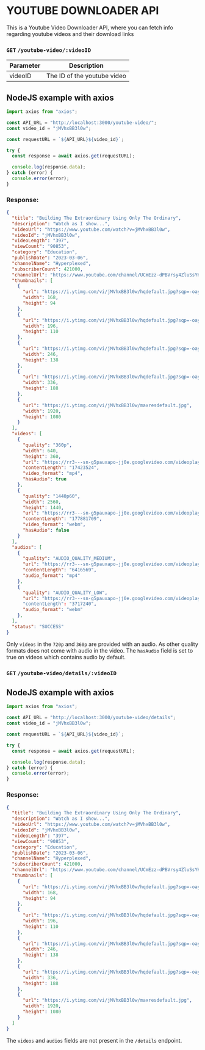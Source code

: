 # YOUTUBE DOWNLOADER API

This is a Youtube Video Downloader API, where you can fetch info regarding youtube videos
and their download links

### `GET` `/youtube-video/:videoID`

| Parameter | Description                 |
| --------- | --------------------------- |
| videoID   | The ID of the youtube video |

## NodeJS example with axios

```javascript
import axios from "axios";

const API_URL = "http://localhost:3000/youtube-video/";
const video_id = "jMVhxBB3l0w";

const requestURL = `${API_URL}${video_id}`;

try {
  const response = await axios.get(requestURL);

  console.log(response.data);
} catch (error) {
  console.error(error);
}
```

### Response:

```json
{
  "title": "Building The Extraordinary Using Only The Ordinary",
  "description": "Watch as I show...",
  "videoUrl": "https://www.youtube.com/watch?v=jMVhxBB3l0w",
  "videoId": "jMVhxBB3l0w",
  "videoLength": "397",
  "viewCount": "90853",
  "category": "Education",
  "publishDate": "2023-03-06",
  "channelName": "Hyperplexed",
  "subscriberCount": 421000,
  "channelUrl": "https://www.youtube.com/channel/UCmEzz-dPBVrsy4ZluSsYHDg",
  "thumbnails": [
    {
      "url": "https://i.ytimg.com/vi/jMVhxBB3l0w/hqdefault.jpg?sqp=-oaymwEbCKgBEF5IVfKriqkDDggBFQAAiEIYAXABwAEG&rs=AOn4CLD1RAiJQ1_Ma2BNW60120VGVPww5g",
      "width": 168,
      "height": 94
    },
    {
      "url": "https://i.ytimg.com/vi/jMVhxBB3l0w/hqdefault.jpg?sqp=-oaymwEbCMQBEG5IVfKriqkDDggBFQAAiEIYAXABwAEG&rs=AOn4CLDYbPxjsuFdh7fXT2TAZbiJuy3L5Q",
      "width": 196,
      "height": 110
    },
    {
      "url": "https://i.ytimg.com/vi/jMVhxBB3l0w/hqdefault.jpg?sqp=-oaymwEcCPYBEIoBSFXyq4qpAw4IARUAAIhCGAFwAcABBg==&rs=AOn4CLC9jz74o2yEIqerfgiFmXpN7mKdFw",
      "width": 246,
      "height": 138
    },
    {
      "url": "https://i.ytimg.com/vi/jMVhxBB3l0w/hqdefault.jpg?sqp=-oaymwEcCNACELwBSFXyq4qpAw4IARUAAIhCGAFwAcABBg==&rs=AOn4CLBe5g7hvVYaopiWKK-jBhbffRlz8Q",
      "width": 336,
      "height": 188
    },
    {
      "url": "https://i.ytimg.com/vi/jMVhxBB3l0w/maxresdefault.jpg",
      "width": 1920,
      "height": 1080
    }
  ],
  "videos": [
    {
      "quality": "360p",
      "width": 640,
      "height": 360,
      "url": "https://rr3---sn-g5pauxapo-jj0e.googlevideo.com/videoplayback?expire ...",
      "contentLength": "17423524",
      "video_format": "mp4",
      "hasAudio": true
    },
    {
      "quality": "1440p60",
      "width": 2560,
      "height": 1440,
      "url": "https://rr3---sn-g5pauxapo-jj0e.googlevideo.com/videoplayback?expire ...",
      "contentLength": "177881709",
      "video_format": "webm",
      "hasAudio": false
    }
  ],
  "audios": [
    {
      "quality": "AUDIO_QUALITY_MEDIUM",
      "url": "https://rr3---sn-g5pauxapo-jj0e.googlevideo.com/videoplayback?expire= ...",
      "contentLength": "6416569",
      "audio_format": "mp4"
    },
    {
      "quality": "AUDIO_QUALITY_LOW",
      "url": "https://rr3---sn-g5pauxapo-jj0e.googlevideo.com/videoplayback?expire ..."
      "contentLength": "3717240",
      "audio_format": "webm"
    },
  ],
  "status": "SUCCESS"
}
```

Only `videos` in the `720p` and `360p` are provided with an audio. As other quality formats does not come with audio in the video.
The `hasAudio` field is set to true on videos which contains audio by default.

### `GET` `/youtube-video/details/:videoID`

## NodeJS example with axios

```javascript
import axios from "axios";

const API_URL = "http://localhost:3000/youtube-video/details";
const video_id = "jMVhxBB3l0w";

const requestURL = `${API_URL}${video_id}`;

try {
  const response = await axios.get(requestURL);

  console.log(response.data);
} catch (error) {
  console.error(error);
}
```

### Response:

```json
{
  "title": "Building The Extraordinary Using Only The Ordinary",
  "description": "Watch as I show...",
  "videoUrl": "https://www.youtube.com/watch?v=jMVhxBB3l0w",
  "videoId": "jMVhxBB3l0w",
  "videoLength": "397",
  "viewCount": "90853",
  "category": "Education",
  "publishDate": "2023-03-06",
  "channelName": "Hyperplexed",
  "subscriberCount": 421000,
  "channelUrl": "https://www.youtube.com/channel/UCmEzz-dPBVrsy4ZluSsYHDg",
  "thumbnails": [
    {
      "url": "https://i.ytimg.com/vi/jMVhxBB3l0w/hqdefault.jpg?sqp=-oaymwEbCKgBEF5IVfKriqkDDggBFQAAiEIYAXABwAEG&rs=AOn4CLD1RAiJQ1_Ma2BNW60120VGVPww5g",
      "width": 168,
      "height": 94
    },
    {
      "url": "https://i.ytimg.com/vi/jMVhxBB3l0w/hqdefault.jpg?sqp=-oaymwEbCMQBEG5IVfKriqkDDggBFQAAiEIYAXABwAEG&rs=AOn4CLDYbPxjsuFdh7fXT2TAZbiJuy3L5Q",
      "width": 196,
      "height": 110
    },
    {
      "url": "https://i.ytimg.com/vi/jMVhxBB3l0w/hqdefault.jpg?sqp=-oaymwEcCPYBEIoBSFXyq4qpAw4IARUAAIhCGAFwAcABBg==&rs=AOn4CLC9jz74o2yEIqerfgiFmXpN7mKdFw",
      "width": 246,
      "height": 138
    },
    {
      "url": "https://i.ytimg.com/vi/jMVhxBB3l0w/hqdefault.jpg?sqp=-oaymwEcCNACELwBSFXyq4qpAw4IARUAAIhCGAFwAcABBg==&rs=AOn4CLBe5g7hvVYaopiWKK-jBhbffRlz8Q",
      "width": 336,
      "height": 188
    },
    {
      "url": "https://i.ytimg.com/vi/jMVhxBB3l0w/maxresdefault.jpg",
      "width": 1920,
      "height": 1080
    }
  ]
}
```

The `videos` and `audios` fields are not present in the `/details` endpoint.
